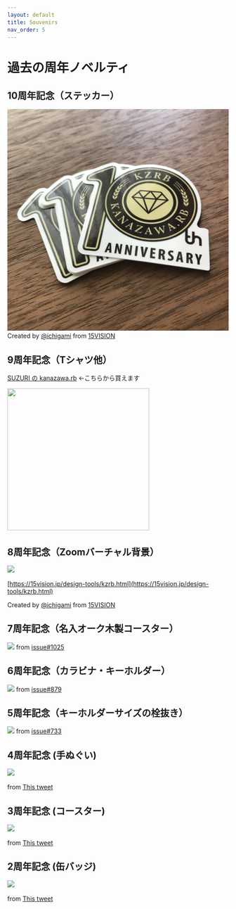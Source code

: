 ```yaml
---
layout: default
title: Souvenirs
nav_order: 5
---
```


# 過去の周年ノベルティ


## 10周年記念（ステッカー）

![](/120/sticker.jpg)
Created by [@ichigami](https://twitter.com/ichigami/) from [15VISION](https://15vision.jp/)

## 9周年記念（Tシャツ他）

[SUZURI の kanazawa.rb](https://suzuri.jp/kzrb) ←こちらから買えます

<script>!function(d,s,id){var js,fjs=d.getElementsByTagName(s)[0];if(!d.getElementById(id)){js=d.createElement(s);js.id=id;js.src="//suzuri.jp/thirdparty/widgets.js";js.charset="utf-8";fjs.parentNode.insertBefore(js,fjs);}}(document,"script","suzuri-widget-script");</script>
<div class="suzuri-widget-product" data-suzuri-product-id="19185143" data-suzuri-item-variant-id="11"><a href="https://suzuri.jp/kzrb/7715638/t-shirt/s/natural"><img src="https://d1q9av5b648rmv.cloudfront.net/v3/323x323/t-shirt/s/natural/front/7715638/1627714757-5572x2306.png.jpg?h=2d6cfe158138835c86dc58b483d453c6a2ac1377&amp;printed=true" width="323" height="323"></a></div>


## 8周年記念（Zoomバーチャル背景）

![](https://15vision.jp/archives/001/202008/large-108a9f488b0c0db73589f7ae6a22f05f48e0d63741a9299bf5ec044591d1629a.jpg)

[https://15vision.jp/design-tools/kzrb.html](https://15vision.jp/design-tools/kzrb.html)

Created by [@ichigami](https://twitter.com/ichigami/) from [15VISION](https://15vision.jp/)

## 7周年記念（名入オーク木製コースター）

![](https://user-images.githubusercontent.com/340622/61712962-7027d580-ad92-11e9-8df5-8ca4f20a999c.jpg)
from [issue#1025](https://github.com/kanazawarb/meetup/issues/1025#issuecomment-514192554)

## 6周年記念（カラビナ・キーホルダー）

![](https://user-images.githubusercontent.com/340622/43372510-8cf9c716-93dc-11e8-8565-c22965e1a5cb.jpg)
from [issue#879](https://github.com/kanazawarb/meetup/issues/879#issuecomment-408718030)

## 5周年記念（キーホルダーサイズの栓抜き）

![](https://user-images.githubusercontent.com/340622/27721385-ee8e85e4-5d9a-11e7-9c5c-44a1f98a3cf0.jpg)
from [issue#733](https://github.com/kanazawarb/meetup/issues/733)

## 4周年記念 (手ぬぐい)

![](https://pbs.twimg.com/media/CqHjUylVUAACgf4?format=jpg&name=large)

from [This tweet](https://twitter.com/Yukimitsu_Izawa/status/766143393135140864)

## 3周年記念 (コースター)

![](https://pbs.twimg.com/media/CNjBTp-UwAApMab?format=jpg&name=4096x4096)

from [This tweet](https://twitter.com/Yukimitsu_Izawa/status/637471896066392064)

## 2周年記念 (缶バッジ)

![](https://pbs.twimg.com/media/BwQgmg9CEAA_9hV?format=jpg&name=900x900)

from [This tweet](https://twitter.com/Yukimitsu_Izawa/status/505564904426717184)
